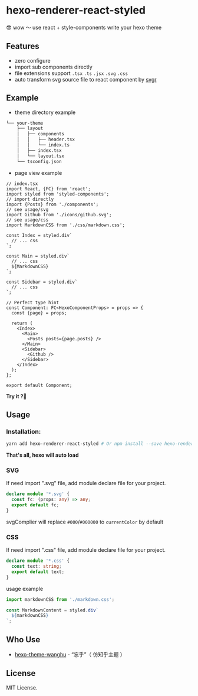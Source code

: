 # hexo-renderer-react-styled

😎 wow ～ use react + style-components write your hexo theme

## Features

- zero configure
- import sub components directly
- file extensions support `.tsx` `.ts` `.jsx` `.svg` `.css`
- auto transform svg source file to react component by [svgr](https://github.com/gregberge/svgr)

## Example

- theme directory example

```bash
└── your-theme
    ├── layout
    │   ├── components
    │   │   ├── header.tsx
    │   │   └── index.ts
    │   ├── index.tsx
    │   └── layout.tsx
    └── tsconfig.json
```

- page view example

```tsx
// index.tsx
import React, {FC} from 'react';
import styled from 'styled-components';
// import directly
import {Posts} from './components';
// see usage/svg
import Github from './icons/github.svg';
// see usage/css
import MarkdownCSS from './css/markdown.css';

const Index = styled.div`
  // ... css
`;

const Main = styled.div`
  // ... css
  ${MarkdownCSS}
`;

const Sidebar = styled.div`
  // ... css
`;

// Perfect type hint
const Component: FC<HexoComponentProps> = props => {
  const {page} = props;

  return (
    <Index>
      <Main>
        <Posts posts={page.posts} />
      </Main>
      <Sidebar>
        <Github />
      </Sidebar>
    </Index>
  );
};

export default Component;
```

**Try it ?🙊**

## Usage

### Installation:

```bash
yarn add hexo-renderer-react-styled # Or npm install --save hexo-renderer-react-styled
```

**That's all, hexo will auto load**

### SVG

If need import ".svg" file, add module declare file for your project.

```ts
declare module '*.svg' {
  const fc: (props: any) => any;
  export default fc;
}
```

svgComplier will replace `#000`/`#000000` to `currentColor` by default

### CSS

If need import ".css" file, add module declare file for your project.

```ts
declare module '*.css' {
  const text: string;
  export default text;
}
```

usage example

```ts
import markdownCSS from './markdown.css';

const MarkdownContent = styled.div`
  ${markdownCSS}
`;
```

## Who Use

- [hexo-theme-wanghu](https://github.com/boenfu/hexo-theme-wanghu) - “忘乎”（ 仿知乎主题 ）

## License

MIT License.
